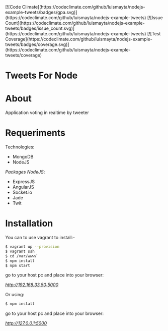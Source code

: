 
<span class="badges" align="center">
[![Code Climate](https://codeclimate.com/github/luismayta/nodejs-example-tweets/badges/gpa.svg)](https://codeclimate.com/github/luismayta/nodejs-example-tweets)
[![Issue Count](https://codeclimate.com/github/luismayta/nodejs-example-tweets/badges/issue_count.svg)](https://codeclimate.com/github/luismayta/nodejs-example-tweets)
[![Test Coverage](https://codeclimate.com/github/luismayta/nodejs-example-tweets/badges/coverage.svg)](https://codeclimate.com/github/luismayta/nodejs-example-tweets/coverage)
</span>

# Tweets For Node

# About

Application voting in realtime by tweeter

# Requeriments

Technologies:

* MongoDB
* NodeJS

*Packages NodeJS*:

* ExpressJS
* AngularJS
* Socket.io
* Jade
* Twit

# Installation

You can to use vagrant to install:-
```bash
$ vagrant up --provision
$ vagrant ssh
$ cd /var/www/
$ npm install
$ npm start
```

go to your host pc and place into your browser:

*http://192.168.33.50:5000*

Or using:

```bash
$ npm install
```

go to your host pc and place into your browser:

*http://127.0.0.1:5000*
